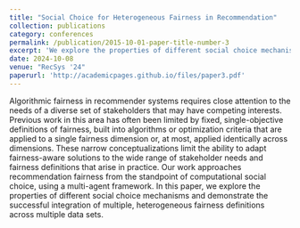 ```yaml
---
title: "Social Choice for Heterogeneous Fairness in Recommendation"
collection: publications
category: conferences
permalink: /publication/2015-10-01-paper-title-number-3
excerpt: 'We explore the properties of different social choice mechanisms on fairness/accuracy trade-offs using SCRUF-D and demonstrate the successful integration of multiple, heterogeneous fairness definitions across multiple data sets.'
date: 2024-10-08
venue: "RecSys '24"
paperurl: 'http://academicpages.github.io/files/paper3.pdf'
---
```


Algorithmic fairness in recommender systems requires close attention to the needs of a diverse set of stakeholders that may have competing interests. Previous work in this area has often been limited by fixed, single-objective definitions of fairness, built into algorithms or optimization criteria that are applied to a single fairness dimension or, at most, applied identically across dimensions. These narrow conceptualizations limit the ability to adapt fairness-aware solutions to the wide range of stakeholder needs and fairness definitions that arise in practice. Our work approaches recommendation fairness from the standpoint of computational social choice, using a multi-agent framework. In this paper, we explore the properties of different social choice mechanisms and demonstrate the successful integration of multiple, heterogeneous fairness definitions across multiple data sets.